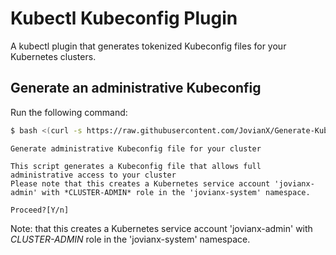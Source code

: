 # Kubectl Kubeconfig Plugin

A kubectl plugin that generates tokenized Kubeconfig files for your Kubernetes clusters.

## Generate an administrative Kubeconfig

Run the following command:

```bash 
$ bash <(curl -s https://raw.githubusercontent.com/JovianX/Generate-Kubeconfig/master/kubeconfig-create.sh)
```


```
Generate administrative Kubeconfig file for your cluster

This script generates a Kubeconfig file that allows full administrative access to your cluster
Please note that this creates a Kubernetes service account 'jovianx-admin' with *CLUSTER-ADMIN* role in the 'jovianx-system' namespace.

Proceed?[Y/n] 
```

Note: that this creates a Kubernetes service account 'jovianx-admin' with *CLUSTER-ADMIN* role in the 'jovianx-system' namespace.
